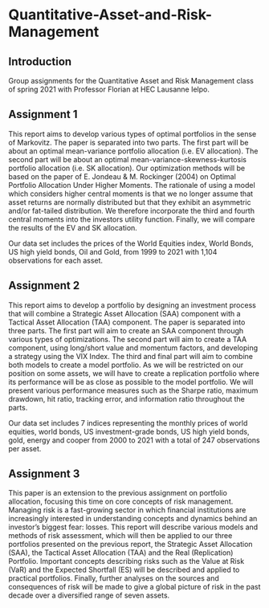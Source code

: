 # Quantitative-Asset-and-Risk-Management

## Introduction
Group assignments for the Quantitative Asset and Risk Management class of spring 2021 with Professor Florian at HEC Lausanne Ielpo.




## Assignment 1

This report aims to develop various types of optimal portfolios in the sense of Markovitz. The paper is separated into two parts. The first part will be about an optimal mean-variance portfolio allocation (i.e. EV allocation). The second part will be about an optimal mean-variance-skewness-kurtosis portfolio allocation (i.e. SK allocation). Our optimization methods will be based on the paper of E. Jondeau & M. Rockinger (2004) on Optimal Portfolio Allocation Under Higher Moments. The rationale of using a model which considers higher central moments is that we no longer assume that asset returns are normally distributed but that they exhibit an asymmetric and/or fat-tailed distribution. We therefore incorporate the third and fourth central moments into the investors utility function. Finally, we will compare the results of the EV and SK allocation.

Our data set includes the prices of the World Equities index, World Bonds, US high yield bonds, Oil and Gold, from 1999 to 2021 with 1,104 observations for each asset.

## Assignment 2

This report aims to develop a portfolio by designing an investment process that will combine a Strategic Asset Allocation (SAA) component with a Tactical Asset Allocation (TAA) component. The paper is separated into three parts. The first part will aim to create an SAA component through various types of optimizations. The second part will aim to create a TAA component, using long/short value and momentum factors, and developing a strategy using the VIX Index. The third and final part will aim to combine both models to create a model portfolio. As we will be restricted on our position on some assets, we will have to create a replication portfolio where its performance will be as close as possible to the model portfolio. We will present various performance measures such as the Sharpe ratio, maximum drawdown, hit ratio, tracking error, and information ratio throughout the parts.

Our data set includes 7 indices representing the monthly prices of world equities, world bonds, US investment-grade bonds, US high yield bonds, gold, energy and cooper from 2000 to 2021 with a total of 247 observations per asset.

## Assignment 3

This paper is an extension to the previous assignment on portfolio allocation, focusing this time on core concepts of risk management. Managing risk is a fast-growing sector in which financial institutions are increasingly interested in understanding concepts and dynamics behind an investor’s biggest fear: losses. This report will describe various models and methods of risk assessment, which will then be applied to our three portfolios presented on the previous report, the Strategic Asset Allocation (SAA), the Tactical Asset Allocation (TAA) and the Real (Replication) Portfolio. Important concepts describing risks such as the Value at Risk (VaR) and the Expected Shortfall (ES) will be described and applied to practical portfolios. Finally, further analyses on the sources and consequences of risk will be made to give a global picture of risk in the past decade over a diversified range of seven assets.

